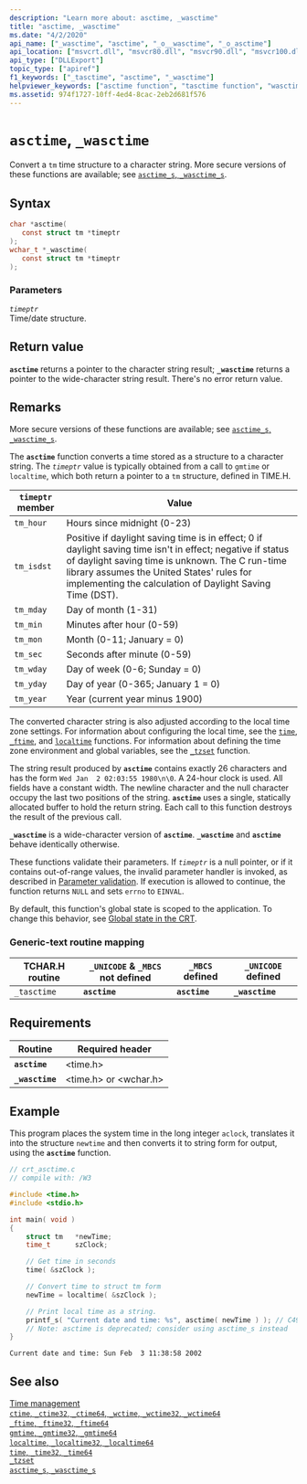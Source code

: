 ```yaml
---
description: "Learn more about: asctime, _wasctime"
title: "asctime, _wasctime"
ms.date: "4/2/2020"
api_name: ["_wasctime", "asctime", "_o__wasctime", "_o_asctime"]
api_location: ["msvcrt.dll", "msvcr80.dll", "msvcr90.dll", "msvcr100.dll", "msvcr100_clr0400.dll", "msvcr110.dll", "msvcr110_clr0400.dll", "msvcr120.dll", "msvcr120_clr0400.dll", "ucrtbase.dll", "api-ms-win-crt-time-l1-1-0.dll", "api-ms-win-crt-private-l1-1-0.dll"]
api_type: ["DLLExport"]
topic_type: ["apiref"]
f1_keywords: ["_tasctime", "asctime", "_wasctime"]
helpviewer_keywords: ["asctime function", "tasctime function", "wasctime function", "_tasctime function", "_wasctime function", "time structure conversion", "time, converting"]
ms.assetid: 974f1727-10ff-4ed4-8cac-2eb2d681f576
---
```

# `asctime`, `_wasctime`

Convert a `tm` time structure to a character string. More secure versions of these functions are available; see [`asctime_s`, `_wasctime_s`](asctime-s-wasctime-s.md).

## Syntax

```C
char *asctime(
   const struct tm *timeptr
);
wchar_t *_wasctime(
   const struct tm *timeptr
);
```

### Parameters

*`timeptr`*\
Time/date structure.

## Return value

**`asctime`** returns a pointer to the character string result; **`_wasctime`** returns a pointer to the wide-character string result. There's no error return value.

## Remarks

More secure versions of these functions are available; see [`asctime_s`, `_wasctime_s`](asctime-s-wasctime-s.md).

The **`asctime`** function converts a time stored as a structure to a character string. The *`timeptr`* value is typically obtained from a call to `gmtime` or `localtime`, which both return a pointer to a `tm` structure, defined in TIME.H.

|`timeptr` member|Value|
|--------------------|-----------|
|`tm_hour`|Hours since midnight (0-23)|
|`tm_isdst`|Positive if daylight saving time is in effect; 0 if daylight saving time isn't in effect; negative if status of daylight saving time is unknown. The C run-time library assumes the United States' rules for implementing the calculation of Daylight Saving Time (DST).|
|`tm_mday`|Day of month (1-31)|
|`tm_min`|Minutes after hour (0-59)|
|`tm_mon`|Month (0-11; January = 0)|
|`tm_sec`|Seconds after minute (0-59)|
|`tm_wday`|Day of week (0-6; Sunday = 0)|
|`tm_yday`|Day of year (0-365; January 1 = 0)|
|`tm_year`|Year (current year minus 1900)|

The converted character string is also adjusted according to the local time zone settings. For information about configuring the local time, see the [`time`](time-time32-time64.md), [`_ftime`](ftime-ftime32-ftime64.md), and [`localtime`](localtime-localtime32-localtime64.md) functions. For information about defining the time zone environment and global variables, see the [`_tzset`](tzset.md) function.

The string result produced by **`asctime`** contains exactly 26 characters and has the form `Wed Jan  2 02:03:55 1980\n\0`. A 24-hour clock is used. All fields have a constant width. The newline character and the null character occupy the last two positions of the string. **`asctime`** uses a single, statically allocated buffer to hold the return string. Each call to this function destroys the result of the previous call.

**`_wasctime`** is a wide-character version of **`asctime`**. **`_wasctime`** and **`asctime`** behave identically otherwise.

These functions validate their parameters. If *`timeptr`* is a null pointer, or if it contains out-of-range values, the invalid parameter handler is invoked, as described in [Parameter validation](../parameter-validation.md). If execution is allowed to continue, the function returns `NULL` and sets `errno` to `EINVAL`.

By default, this function's global state is scoped to the application. To change this behavior, see [Global state in the CRT](../global-state.md).

### Generic-text routine mapping

|TCHAR.H routine|`_UNICODE` & `_MBCS` not defined|`_MBCS` defined|`_UNICODE` defined|
|---------------------|------------------------------------|--------------------|-----------------------|
|`_tasctime`|**`asctime`**|**`asctime`**|**`_wasctime`**|

## Requirements

|Routine|Required header|
|-------------|---------------------|
|**`asctime`**|\<time.h>|
|**`_wasctime`**|\<time.h> or \<wchar.h>|

## Example

This program places the system time in the long integer `aclock`, translates it into the structure `newtime` and then converts it to string form for output, using the **`asctime`** function.

```C
// crt_asctime.c
// compile with: /W3

#include <time.h>
#include <stdio.h>

int main( void )
{
    struct tm   *newTime;
    time_t      szClock;

    // Get time in seconds
    time( &szClock );

    // Convert time to struct tm form
    newTime = localtime( &szClock );

    // Print local time as a string.
    printf_s( "Current date and time: %s", asctime( newTime ) ); // C4996
    // Note: asctime is deprecated; consider using asctime_s instead
}
```

```Output
Current date and time: Sun Feb  3 11:38:58 2002
```

## See also

[Time management](../time-management.md)\
[`ctime`, `_ctime32`, `_ctime64`, `_wctime`, `_wctime32`, `_wctime64`](ctime-ctime32-ctime64-wctime-wctime32-wctime64.md)\
[`_ftime`, `_ftime32`, `_ftime64`](ftime-ftime32-ftime64.md)\
[`gmtime`, `_gmtime32`, `_gmtime64`](gmtime-gmtime32-gmtime64.md)\
[`localtime`, `_localtime32`, `_localtime64`](localtime-localtime32-localtime64.md)\
[`time`, `_time32`, `_time64`](time-time32-time64.md)\
[`_tzset`](tzset.md)\
[`asctime_s`, `_wasctime_s`](asctime-s-wasctime-s.md)
